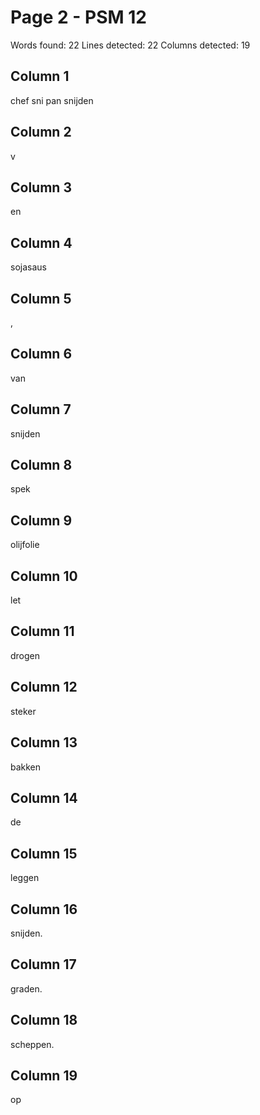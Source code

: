 # Page 2 - PSM 12

Words found: 22
Lines detected: 22
Columns detected: 19

## Column 1

chef sni pan snijden

## Column 2

v

## Column 3

en

## Column 4

sojasaus

## Column 5

,

## Column 6

van

## Column 7

snijden

## Column 8

spek

## Column 9

olijfolie

## Column 10

let

## Column 11

drogen

## Column 12

steker

## Column 13

bakken

## Column 14

de

## Column 15

leggen

## Column 16

snijden.

## Column 17

graden.

## Column 18

scheppen.

## Column 19

op

